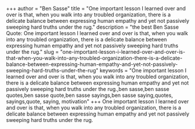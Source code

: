 +++
author = "Ben Sasse"
title = "One important lesson I learned over and over is that, when you walk into any troubled organization, there is a delicate balance between expressing human empathy and yet not passively sweeping hard truths under the rug."
description = "the best Ben Sasse Quote: One important lesson I learned over and over is that, when you walk into any troubled organization, there is a delicate balance between expressing human empathy and yet not passively sweeping hard truths under the rug."
slug = "one-important-lesson-i-learned-over-and-over-is-that-when-you-walk-into-any-troubled-organization-there-is-a-delicate-balance-between-expressing-human-empathy-and-yet-not-passively-sweeping-hard-truths-under-the-rug"
keywords = "One important lesson I learned over and over is that, when you walk into any troubled organization, there is a delicate balance between expressing human empathy and yet not passively sweeping hard truths under the rug.,ben sasse,ben sasse quotes,ben sasse quote,ben sasse sayings,ben sasse saying,quotes, sayings,quote, saying, motivation"
+++
One important lesson I learned over and over is that, when you walk into any troubled organization, there is a delicate balance between expressing human empathy and yet not passively sweeping hard truths under the rug.
